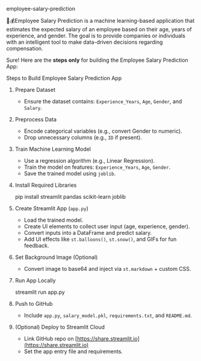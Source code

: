  employee-salary-prediction
 
💸💰Employee Salary Prediction is a machine learning-based application that estimates the expected salary of an employee based on their age, years of experience, and gender. The goal is to provide companies or individuals with an intelligent tool to make data-driven decisions regarding compensation.

Sure! Here are the **steps only** for building the Employee Salary Prediction App:

Steps to Build Employee Salary Prediction App

1. Prepare Dataset

   * Ensure the dataset contains: `Experience_Years`, `Age`, `Gender`, and `Salary`.

2. Preprocess Data

   * Encode categorical variables (e.g., convert Gender to numeric).
   * Drop unnecessary columns (e.g., `ID` if present).

3. Train Machine Learning Model

   * Use a regression algorithm (e.g., Linear Regression).
   * Train the model on features: `Experience_Years`, `Age`, `Gender`.
   * Save the trained model using `joblib`.

4. Install Required Libraries

   pip install streamlit pandas scikit-learn joblib

5. Create Streamlit App (`app.py`)

   * Load the trained model.
   * Create UI elements to collect user input (age, experience, gender).
   * Convert inputs into a DataFrame and predict salary.
   * Add UI effects like `st.balloons()`, `st.snow()`, and GIFs for fun feedback.

6. Set Background Image (Optional)

   * Convert image to base64 and inject via `st.markdown` + custom CSS.

7. Run App Locally

   streamlit run app.py
   
8. Push to GitHub

   * Include `app.py`, `salary_model.pkl`, `requirements.txt`, and `README.md`.

9. (Optional) Deploy to Streamlit Cloud

   * Link GitHub repo on [https://share.streamlit.io](https://share.streamlit.io)
   * Set the app entry file and requirements.






 
